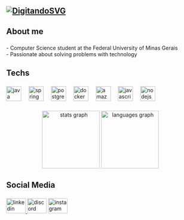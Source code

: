 [![DigitandoSVG]( https://readme-typing-svg.herokuapp.com/?color=FFFF00&size=35¢er=true&vCenter=true&width=1000&lines=OLÁ,+Meu+nome+é+Wellington+Ribeiro+Dias;Hello,+My+name+is+Wellington+Ribeiro+Dias;Seja+bem-vindo!;Welcome!+:%29)](https://git.io/typing-svg)
---

<h2 align="left">About me</h2>

###

<p align="left">- Computer Science student at the Federal University of Minas Gerais<br>- Passionate about solving problems with technology</p>

###

<h2 align="left">Techs</h2>

###

###

<div align="left">
  <img src="https://skillicons.dev/icons?i=java" height="40" alt="java logo"  />
  <img width="12" />
  <img src="https://skillicons.dev/icons?i=spring" height="40" alt="spring logo"  />
  <img width="12" />
  <img src="https://skillicons.dev/icons?i=postgres" height="40" alt="postgresql logo"  />
  <img width="12" />
  <img src="https://skillicons.dev/icons?i=docker" height="40" alt="docker logo"  />
  <img width="12" />
  <img src="https://skillicons.dev/icons?i=aws" height="40" alt="amazonwebservices logo"  />
  <img width="12" />
  <img src="https://skillicons.dev/icons?i=js" height="40" alt="javascript logo"  />
  <img width="12" />
  <img src="https://skillicons.dev/icons?i=nodejs" height="40" alt="nodejs logo"  />
</div>

###


<div align="center">
  <img src="https://github-readme-stats.vercel.app/api?username=Welldias23&hide_title=false&hide_rank=false&show_icons=true&include_all_commits=true&count_private=true&disable_animations=false&theme=dark&locale=en&hide_border=false&order=1" height="154" alt="stats graph"  />
  <img src="https://github-readme-stats.vercel.app/api/top-langs?username=Welldias23&locale=en&hide_title=false&layout=compact&card_width=320&langs_count=5&theme=dark&hide_border=false&order=2" height="154" alt="languages graph"  />
</div>

###
<h2 align="left">Social Media</h2>

###

<div align="left">
  <a href="https://www.linkedin.com/in/wellington-ribeiro-dias-dev-backend/" target="_blank">
    <img src="https://raw.githubusercontent.com/maurodesouza/profile-readme-generator/master/src/assets/icons/social/linkedin/default.svg" width="52" height="40" alt="linkedin logo"  />
  </a>
  <img src="https://raw.githubusercontent.com/maurodesouza/profile-readme-generator/master/src/assets/icons/social/discord/default.svg" width="52" height="40" alt="discord logo"  />
  <img src="https://raw.githubusercontent.com/maurodesouza/profile-readme-generator/master/src/assets/icons/social/instagram/default.svg" width="52" height="40" alt="instagram logo"  />
</div>

###
